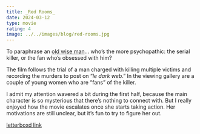 ```yaml
---
title: _Red Rooms_
date: 2024-03-12
type: movie
rating: 4
image: ../../images/blog/red-rooms.jpg
---
```


To paraphrase an [old wise man](https://www.youtube.com/watch?v=-PzdN3Q5lac)… who’s the more psychopathic: the serial killer, or the fan who’s obsessed with him?

The film follows the trial of a man charged with killing multiple victims and recording the murders to post on “_le dark web_.” In the viewing gallery are a couple of young women who are “fans” of the killer.

I admit my attention wavered a bit during the first half, because the main character is so mysterious that there’s nothing to connect with. But I really enjoyed how the movie escalates once she starts taking action. Her motivations are still unclear, but it’s fun to try to figure her out.

[letterboxd link](https://letterboxd.com/film/red-rooms/)